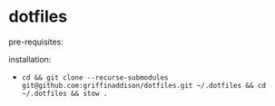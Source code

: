 # dotfiles

pre-requisites:


installation:
 - ```cd && git clone --recurse-submodules git@github.com:griffinaddison/dotfiles.git ~/.dotfiles && cd ~/.dotfiles && stow . ```
